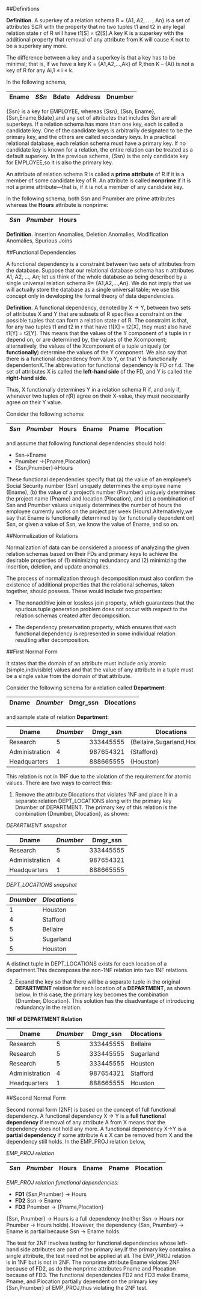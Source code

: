 
##Definitions

__Definition__. A superkey of a relation schema R = {A1, A2, ... , An} is a set of attributes S⊆R with the property that no two tuples t1 and t2 in any legal relation state r of R will have t1[S] = t2[S].A key K is a superkey with the additional property that removal of any attribute from K will cause K not to be a superkey any more.

The difference between a key and a superkey is that a key has to be minimal; that is, if we have a key K = {A1,A2,...,Ak} of R,then K – {Ai} is not a key of R for any Ai,1 ≤ i ≤ k. 

In the following schema, 

|Ename|_**SSn**_|Bdate|Address|Dnumber|
|---|---|---|---|---|

{Ssn} is a key for EMPLOYEE, whereas {Ssn}, {Ssn, Ename}, {Ssn,Ename,Bdate},and any set of attributes that includes Ssn are all superkeys. If a relation schema has more than one key, each is called a candidate key. One of the candidate keys is arbitrarily designated to be the primary key, and the others are called secondary keys. In a practical relational database, each relation schema must have a primary key. If no candidate key is known for a relation, the entire relation can be treated as a default superkey. In the previous schema, {Ssn} is the only candidate key for EMPLOYEE,so it is also the primary key. 

An attribute of relation schema R is called a __prime attribute__ of R if it is a member of some candidate key of R. An attribute 
is called __nonprime__ if it is not a prime attribute—that is, if it is not a member of any candidate key.

In the following schema, both Ssn and Pnumber are prime attributes whereas the __Hours__ attribute is nonprime:

|_**Ssn**_|_**Pnumber**_|Hours|
|---|---|---|

__Definition__. Insertion Anomalies, Deletion Anomalies, Modification Anomalies, Spurious Joins

##Functional Dependencies

A functional dependency is a constraint between two sets of attributes from the database. Suppose that our relational database schema has n attributes A1, A2, ..., An; let us think of the whole database as being described by a single universal relation schema R= {A1,A2,...,An}.  We do not imply that we will actually store the database as a single universal table; we use this concept only in developing the formal theory of data dependencies.

__Definition__. A functional dependency, denoted by X → Y, between two sets of attributes X and Y that are subsets of R specifies a constraint on the possible tuples that can form a relation state r of R. The constraint is that, for any two tuples t1 and t2 in r that have t1[X] = t2[X], they must also have t1[Y] = t2[Y]. This means that the values of the Y component of a tuple in r depend on, or are determined by, the values of the Xcomponent; alternatively, the values of the Xcomponent of a tuple uniquely (or __functionally__) determine the values of the Y component. We also say that there is a functional dependency from X to Y, or that Y is functionally dependentonX.The abbreviation for functional dependency is FD or f.d. The set of attributes X is called the __left-hand side__ of the FD, and Y is called the __right-hand side__.

Thus, X functionally determines Y in a relation schema R if, and only if, whenever two tuples of r(R) agree on their X-value, they must necessarily agree on their Y value.

Consider the following schema:

|_**Ssn**_|_**Pnumber**_|Hours|Ename|Pname|Plocation|
|---|---|---|---|---|---|

and assume that following functional dependencies should hold:

- Ssn→Ename 
- Pnumber →{Pname,Plocation} 
- {Ssn,Pnumber}→Hours

These functional dependencies specify that (a) the value of an employee’s Social Security number (Ssn) uniquely determines the employee name (Ename), (b) the value of a project’s number (Pnumber) uniquely determines the project name (Pname) and location (Plocation), and (c) a combination of Ssn and Pnumber values uniquely determines the number of hours the employee currently works on the project per week (Hours).Alternatively,we say that Ename is functionally determined by (or functionally dependent on) Ssn, or given a value of Ssn, we know the value of Ename, and so on. 

##Normalization of Relations

Normalization of data can be considered a process of analyzing the given relation schemas based on their FDs and primary keys to achieve the desirable properties of (1) minimizing redundancy and (2) minimizing the insertion, deletion, and update anomalies.

The process of normalization through decomposition must also confirm the existence of additional properties that the relational schemas, taken together, should possess. These would include two properties: 

- The nonadditive join or lossless join property, which guarantees that the spurious tuple generation problem does not occur with respect to the relation schemas created after decomposition. 

- The dependency preservation property, which ensures that each functional dependency is represented in some individual relation resulting after decomposition. 

##First Normal Form

It states that the domain of an attribute must include only atomic (simple,indivisible) values and that the value of any attribute in a tuple must be a single value from the domain of that attribute.

Consider the following schema for a relation called __Department__:

|Dname|_**Dnumber**_|Dmgr_ssn|Dlocations|
|---|---|---|---|

and sample state of relation __Department__:

|Dname|_**Dnumber**_|Dmgr_ssn|Dlocations|
|---|---|---|---|
|Research|5|333445555|{Bellaire,Sugarland,Houston}|
|Administration|4|987654321|{Stafford}|
|Headquarters|1|888665555|{Houston}|

This relation is not in 1NF due to the violation of the requirement for atomic values.  There are two ways to correct this:

1.  Remove the attribute Dlocations that violates 1NF and place it in a separate relation DEPT_LOCATIONS along with the primary key Dnumber of DEPARTMENT. The primary key of this relation is the combination {Dnumber, Dlocation}, as shown:

_DEPARTMENT snapshot_

|Dname|_**Dnumber**_|Dmgr_ssn|
|---|---|---|
|Research|5|333445555|
|Administration|4|987654321|
|Headquarters|1|888665555|

_DEPT_LOCATIONS snapshot_

|_**Dnumber**_|_**Dlocations**_|
|---|---|
|1|Houston|
|4|Stafford|
|5|Bellaire|
|5|Sugarland|
|5|Houston|

A distinct tuple in DEPT_LOCATIONS exists for each location of a department.This decomposes the non-1NF relation into two 1NF relations.

2. Expand the key so that there will be a separate tuple in the original __DEPARTMENT__ relation for each location of a __DEPARTMENT__, as shown below. In this case, the primary key becomes the combination {Dnumber, Dlocation}. This solution has the disadvantage of introducing redundancy in the relation. 

__1NF of DEPARTMENT Relation__

|Dname|_**Dnumber**_|Dmgr_ssn|Dlocations|
|---|---|---|---|
|Research|5|333445555|Bellaire|
|Research|5|333445555|Sugarland|
|Research|5|333445555|Houston|
|Administration|4|987654321|Stafford|
|Headquarters|1|888665555|Houston|

##Second Normal Form

Second normal form (2NF) is based on the concept of full functional dependency. A functional dependency X → Y is a __full functional dependency__ if removal of any attribute A from X means that the dependency does not hold any more. A functional dependency X→Y is a __partial dependency__ if some attribute A ε X can be removed from X and the dependency still holds.  In the EMP_PROJ relation below,

_EMP_PROJ relation_

|_**Ssn**_|_**Pnumber**_|Hours|Ename|Pname|Plocation|
|---|---|---|---|---|---|

_EMP_PROJ relation functional dependencies:_

- __FD1__ {Ssn,Pnumber} → Hours
- __FD2__ Ssn → Ename 
- __FD3__ Pnumber → {Pname,Plocation} 


{Ssn, Pnumber} → Hours is a full dependency (neither Ssn → Hours nor Pnumber → Hours holds). However, the dependency {Ssn, Pnumber} → Ename is partial because Ssn → Ename holds.

The test for 2NF involves testing for functional dependencies whose left-hand side attributes are part of the primary key.If the primary key contains a single attribute, the test need not be applied at all. The EMP_PROJ relation is in 1NF but is not in 2NF. The nonprime attribute Ename violates 2NF because of FD2, as do the nonprime attributes Pname and Plocation because of FD3. The functional dependencies FD2 and FD3 make Ename, Pname, and Plocation partially dependent on the primary key {Ssn,Pnumber} of EMP_PROJ,thus violating the 2NF test.

